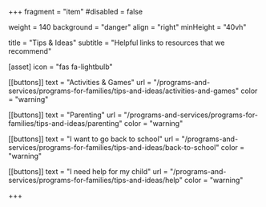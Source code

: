 +++
fragment = "item"
#disabled = false

weight = 140
background = "danger"
align = "right"
minHeight = "40vh"

title = "Tips & Ideas"
subtitle = "Helpful links to resources that we recommend"

[asset]
  icon = "fas fa-lightbulb"
  
[[buttons]]
  text = "Activities & Games"
  url = "/programs-and-services/programs-for-families/tips-and-ideas/activities-and-games"
  color = "warning"
  
[[buttons]]
  text = "Parenting"
  url = "/programs-and-services/programs-for-families/tips-and-ideas/parenting"
  color = "warning"

[[buttons]]
  text = "I want to go back to school"
  url = "/programs-and-services/programs-for-families/tips-and-ideas/back-to-school"
  color = "warning"

[[buttons]]
  text = "I need help for my child"
  url = "/programs-and-services/programs-for-families/tips-and-ideas/help"
  color = "warning"

+++


